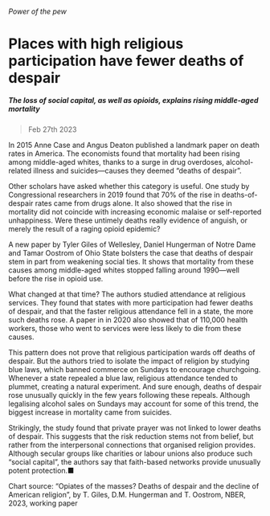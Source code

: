 ###### Power of the pew
# Places with high religious participation have fewer deaths of despair 
##### The loss of social capital, as well as opioids, explains rising middle-aged mortality 
> Feb 27th 2023 


In 2015 Anne Case and Angus Deaton published a landmark paper on death rates in America. The economists found that mortality had been rising among middle-aged whites, thanks to a surge in drug overdoses, alcohol-related illness and suicides—causes they deemed “deaths of despair”.
Other scholars have asked whether this category is useful. One study by Congressional researchers in 2019 found that 70% of the rise in deaths-of-despair rates came from drugs alone. It also showed that the rise in mortality did not coincide with increasing economic malaise or self-reported unhappiness. Were these untimely deaths really evidence of anguish, or merely the result of a raging opioid epidemic?
A new paper by Tyler Giles of Wellesley, Daniel Hungerman of Notre Dame and Tamar Oostrom of Ohio State bolsters the case that deaths of despair stem in part from weakening social ties. It shows that mortality from these causes among middle-aged whites stopped falling around 1990—well before the rise in opioid use.
What changed at that time? The authors studied attendance at religious services. They found that states with more participation had fewer deaths of despair, and that the faster religious attendance fell in a state, the more such deaths rose. A paper in  in 2020 also showed that of 110,000 health workers, those who went to services were less likely to die from these causes.




This pattern does not prove that religious participation wards off deaths of despair. But the authors tried to isolate the impact of religion by studying blue laws, which banned commerce on Sundays to encourage churchgoing. Whenever a state repealed a blue law, religious attendance tended to plummet, creating a natural experiment. And sure enough, deaths of despair rose unusually quickly in the few years following these repeals. Although legalising alcohol sales on Sundays may account for some of this trend, the biggest increase in mortality came from suicides.
Strikingly, the study found that private prayer was not linked to lower deaths of despair. This suggests that the risk reduction stems not from belief, but rather from the interpersonal connections that organised religion provides. Although secular groups like charities or labour unions also produce such “social capital”, the  authors say that faith-based networks provide unusually potent protection.■
Chart source: “Opiates of the masses? Deaths of despair and the decline of American religion”, by T. Giles, D.M. Hungerman and T. Oostrom, NBER, 2023, working paper
